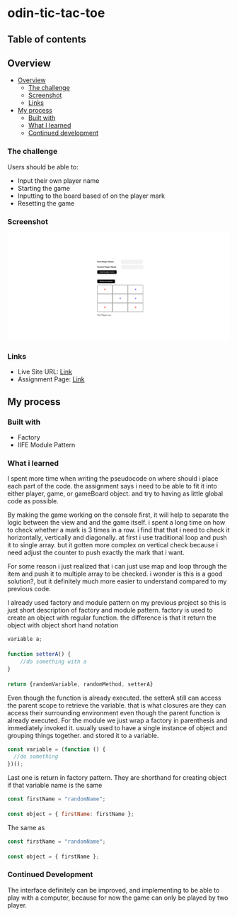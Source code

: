 # odin-tic-tac-toe

## Table of contents

## Overview

- [Overview](#overview)
  - [The challenge](#the-challenge)
  - [Screenshot](#screenshot)
  - [Links](#links)
- [My process](#my-process)
  - [Built with](#built-with)
  - [What I learned](#what-i-learned)
  - [Continued development](#continued-development)

### The challenge

Users should be able to:

- Input their own player name
- Starting the game
- Inputting to the board based of on the player mark
- Resetting the game

### Screenshot

![](/img/tic-ui.png)

### Links

- Live Site URL: [Link](https://azanra.github.io/odin-tic-tac-toe/)
- Assignment Page: [Link](https://www.theodinproject.com/lessons/node-path-javascript-tic-tac-toe)

## My process

### Built with

- Factory
- IIFE Module Pattern

### What i learned

I spent more time when writing the pseudocode on where should i place each part of the code. the assignment says i need to be able to fit it into either player, game, or gameBoard object. and try to having as little global code as possible.

By making the game working on the console first, it will help to separate the logic between the view and and the game itself. i spent a long time on how to check whether a mark is 3 times in a row. i find that that i need to check it horizontally, vertically and diagonally. at first i use traditional loop and push it to single array. but it gotten more complex on vertical check because i need adjust the counter to push exactly the mark that i want.

For some reason i just realized that i can just use map and loop through the item and push it to multiple array to be checked. i wonder is this is a good solution?, but it definitely much more easier to understand compared to my previous code.

I already used factory and module pattern on my previous project so this is just short description of factory and module pattern. factory is used to create an object with regular function. the difference is that it return the object with object short hand notation

```js
variable a;

function setterA() {
    //do something with a
}

return {randomVariable, randomMethod, setterA}
```

Even though the function is already executed. the setterA still can access the parent scope to retrieve the variable. that is what closures are they can access their surrounding environment even though the parent function is already executed. For the module we just wrap a factory in parenthesis and immediately invoked it. usually used to have a single instance of object and grouping things together. and stored it to a variable.

```js
const variable = (function () {
  //do something
})();
```

Last one is return in factory pattern. They are shorthand for creating object if that variable name is the same

```js
const firstName = "randomName";

const object = { firstName: firstName };
```

The same as

```js
const firstName = "randomName";

const object = { firstName };
```

### Continued Development

The interface definitely can be improved, and implementing to be able to play with a computer, because for now the game can only be played by two player.
